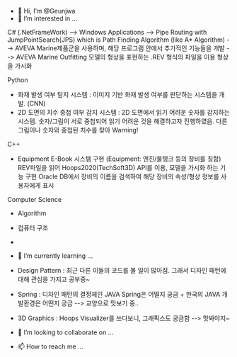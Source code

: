 - 👋 Hi, I’m @Geunjwa
- 👀 I’m interested in ...

C# (.NetFrameWork)
--> Windows Applications
--> Pipe Routing with JumpPointSearch(JPS) which is Path Finding Algorithm (like A* Algorithm)
--> AVEVA Marine제품군을 사용하며, 해당 프로그램 안에서 추가적인 기능들을 개발
--> AVEVA Marine Outfitting 모델의 형상을 표현하는 .REV 형식의 파일을 이용 형상을 가시화

Python
- 화재 발생 여부 탐지 시스템
: 이미지 기반 화재 발생 여부를 판단하는 시스템을 개발. (CNN)
- 2D 도면의 치수 중첩 여부 감지 시스템
: 2D 도면에서 읽기 어려운 숫자를 감지하는 시스템. 숫자/그림이 서로 중첩되어 읽기 어려운 것을 해결하고자 진행하였음. 다른 그림이나 숫자와 중첩된 치수를 찾아 Warning!

C++
- Equipment E-Book 시스템 구현 (Equipment: 엔진/물탱크 등의 장비를 칭함)
REV파일을 읽어 Hoops2020(TechSoft3D) API를 이용, 모델을 가시화 하는 기능 구현
Oracle DB에서 장비의 이름을 검색하여 해당 장비의 속성/형상 정보를 사용자에게 표시

Computer Science
- Algorithm
- 컴퓨터 구조
- 

- 🌱 I’m currently learning ...

- Design Pattern
: 최근 다른 이들의 코드를 볼 일이 많아짐. 그래서 디자인 패턴에 대해 관심을 가지고 공부중~
- Spring
: 디자인 패턴의 결정체인 JAVA Spring은 어떨지 궁금 + 한국의 JAVA 개발환경은 어떤지 궁금 --> 교양으로 맛보기 중..
- 3D Graphics
: Hoops Visualizer를 쓰다보니, 그래픽스도 궁금함 --> 맛봐야지~

- 💞️ I’m looking to collaborate on ...
- 📫 How to reach me ...

<!---
Min-Jwageun/Min-Jwageun is a ✨ special ✨ repository because its `README.md` (this file) appears on your GitHub profile.
You can click the Preview link to take a look at your changes.
--->
